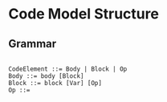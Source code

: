 # Code Model Structure

## Grammar

```text

CodeElement ::= Body | Block | Op
Body ::= body [Block]
Block ::= block [Var] [Op]
Op ::= 
```